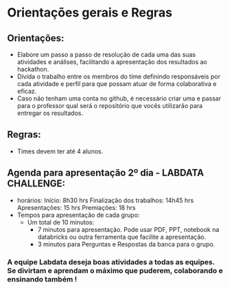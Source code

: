 # Orientações gerais e Regras

## Orientações:
   - Elabore um passo a passo de resolução de cada uma das suas atividades e análises, facilitando a apresentação dos resultados ao hackathon.  
   - Divida o trabalho entre os membros do time definindo responsáveis por cada atividade e perfil para que possam atuar de forma colaborativa e eficaz.
   - Caso não tenham uma conta no github, é necessário criar uma e passar para o professor qual será o repositório que vocês utilizarão para entregar os resultados.

## Regras:
   - Times devem ter até 4 alunos.

## Agenda para apresentação 2º dia - LABDATA CHALLENGE:
   - horários: 
        Início: 8h30 hrs
        Finalização dos trabalhos: 14h45 hrs
        Apresentações: 15 hrs
        Premiações: 18 hrs
   - Tempos para apresentação de cada grupo:
        - Um total de 10 minutos:
            - 7 minutos para apresentação. Pode usar PDF, PPT, notebook na databricks ou outra ferramenta que facilite a apresentação.
            - 3 minutos para Perguntas e Respostas da banca para o grupo.

### A equipe Labdata deseja boas atividades a todas as equipes. Se divirtam e aprendam o máximo que puderem, colaborando e ensinando também !

